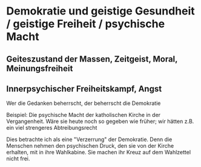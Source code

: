 



# Demokratie und geistige Gesundheit / geistige Freiheit / psychische Macht

## Geiteszustand der Massen, Zeitgeist, Moral, Meinungsfreiheit

## Innerpsychischer Freiheitskampf, Angst


Wer die Gedanken beherrscht, der beherrscht die Demokratie

Beispiel:
Die psychische Macht der katholischen Kirche in der Vergangenheit.
Wäre sie heute noch so gegeben wie früher; wir hätten z.B. ein viel strengeres Abtreibungsrecht

Dies betrachte ich als eine "Verzerrung" der Demokratie. Denn die Menschen nehmen den psychischen Druck, den sie von der Kirche erhalten, mit in ihre Wahlkabine. Sie machen ihr Kreuz auf dem Wahlzettel nicht frei.


